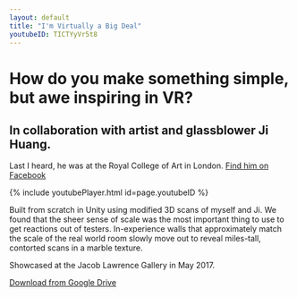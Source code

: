 ```yaml
---
layout: default
title: "I'm Virtually a Big Deal"
youtubeID: TICTYyVr5t8
---
```

# How do you make something simple, but awe inspiring in VR?

## In collaboration with artist and glassblower Ji Huang.
Last I heard, he was at the Royal College of Art in London.
[Find him on Facebook](https://www.facebook.com/ji.huang.520)


{% include youtubePlayer.html id=page.youtubeID %}


Built from scratch in Unity using modified 3D scans of myself and Ji. We found that the sheer sense of scale was the most important thing to use to get reactions out of testers. In-experience walls that approximately match the scale of the real world room slowly move out to reveal miles-tall, contorted scans in a marble texture.

Showcased at the Jacob Lawrence Gallery in May 2017.

[Download from Google Drive](https://drive.google.com/file/d/0B0Ru7Co4giZgRnN0TVpld25kSG8/view?usp=sharing)
